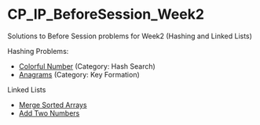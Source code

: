 # CP_IP_BeforeSession_Week2
Solutions to Before Session problems for Week2 (Hashing and Linked Lists)

Hashing Problems:
  * [Colorful Number](colorfulNumber.swift) (Category: Hash Search)
  * [Anagrams](Anagrams.swift) (Category: Key Formation)
  
Linked Lists
  * [Merge Sorted Arrays](MergeSortedArray.cpp)
  * [Add Two Numbers](AddTwoNumbers.swift)
  

  

